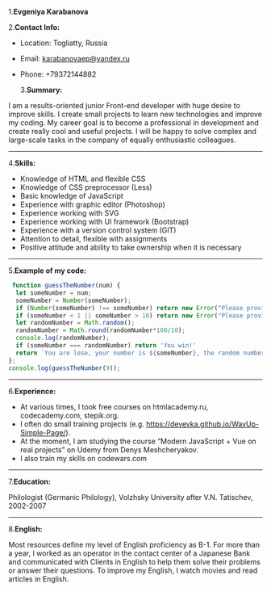 1.**Evgeniya Karabanova**

2.**Contact Info:**

- Location: Togliatty, Russia
- Email: karabanovaep@yandex.ru
- Phone: +79372144882

  3.**Summary:**

I am a results-oriented junior Front-end developer with huge desire to improve skills. I create small projects to learn new technologies and improve my coding. My career goal is to become a professional in development and create really cool and useful projects. I will be happy to solve complex and large-scale tasks in the company of equally enthusiastic colleagues.

---

4.**Skills:**

- Knowledge of HTML and flexible CSS
- Knowledge of CSS preprocessor (Less)
- Basic knowledge of JavaScript
- Experience with graphic editor (Photoshop)
- Experience working with SVG
- Experience working with UI framework (Bootstrap)
- Experience with a version control system (GIT)
- Attention to detail, flexible with assignments
- Positive attitude and ability to take ownership when it is necessary

---

5.**Example of my code:**

```JavaScript
 function guessTheNumber(num) {
  let someNumber = num;
  someNumber = Number(someNumber);
  if (Number(someNumber) !== someNumber) return new Error("Please provide number in range 0-10");
  if (someNumber < 1 || someNumber > 10) return new Error("Please provide a valid number");
  let randomNumber = Math.random();
  randomNumber = Math.round(randomNumber*100/10);
  console.log(randomNumber);
  if (someNumber === randomNumber) return 'You win!'
  return `You are lose, your number is ${someNumber}, the random number is ${randomNumber}`;
};
console.log(guessTheNumber(9));
```

---

6.**Experience:**

- At various times, I took free courses on htmlacademy.ru, codecademy.com, stepik.org.
- I often do small training projects (e.g. <https://devevka.github.io/WayUp-Simple-Page/>).
- At the moment, I am studying the course “Modern JavaScript + Vue on real projects” on Udemy from Denys Meshcheryakov.
- I also train my skills on codewars.com

---

7.**Education:**

Philologist (Germanic Philology), Volzhsky University after V.N. Tatischev, 2002-2007

---

8.**English:**

Most resources define my level of English proficiency as B-1. For more than a year, I worked as an operator in the contact center of a Japanese Bank and communicated with Clients in English to help them solve their problems or answer their questions. To improve my English, I watch movies and read articles in English.
